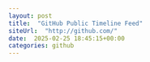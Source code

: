 ```yaml
---
layout: post
title:  "GitHub Public Timeline Feed"
siteUrl:  "http://github.com/"
date:  2025-02-25 18:45:15+00:00
categories: github
---
```

